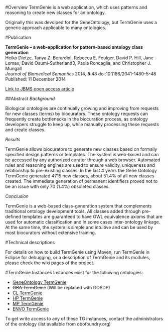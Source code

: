 #Overview
TermGenie is a web application, which uses patterns and reasoning to create new classes for an ontology.

Originally this was devolped for the GeneOntology, but TermGenie uses a generic approach applicable to many ontologies.

#Publication

**TermGenie – a web-application for pattern-based ontology class generation**   
Heiko Dietze, Tanya Z. Berardini, Rebecca E. Foulger, David P. Hill, Jane Lomax, David Osumi-Sutherland3, Paola Roncaglia, and Christopher J. Mungall   
*Journal of Biomedical Semantics* 2014, **5**:48  doi:10.1186/2041-1480-5-48 Published: 11 December 2014 

[Link to JBMS open access article](http://www.jbiomedsem.com/content/5/1/48)

##Abstract
*Background*

Biological ontologies are continually growing and improving from requests for new classes (terms) by biocurators. These ontology requests can frequently create bottlenecks in the biocuration process, as ontology developers struggle to keep up, while manually processing these requests and create classes.

*Results*

TermGenie allows biocurators to generate new classes based on formally specified design patterns or templates. The system is web-based and can be accessed by any authorized curator through a web browser. Automated rules and reasoning engines are used to ensure validity, uniqueness and relationship to pre-existing classes. In the last 4 years the Gene Ontology TermGenie generated 4715 new classes, about 51.4% of all new classes created. The immediate generation of permanent identifiers proved not to be an issue with only 70 (1.4%) obsoleted classes.

*Conclusion*

TermGenie is a web-based class-generation system that complements traditional ontology development tools. All classes added through pre-defined templates are guaranteed to have OWL equivalence axioms that are used for automatic classification and in some cases inter-ontology linkage. At the same time, the system is simple and intuitive and can be used by most biocurators without extensive training. 

#Technical descriptions

For details on how to build TermGenie using Maven, run TermGenie in Eclipse for debugging, or a description of TermGenie and its modules, please check the wiki pages of the project.

#TermGenie Instances
Instances exist for the following ontologies:

* [GeneOntology TermGenie](http://go.termgenie.org)
* ~~OBA TermGenie~~ (Will be replaced with DOSDP)
* [CL TermGenie](http://cl.termgenie.org)
* [HP TermGenie](http://hp.termgenie.org)
* [MP TermGenie](http://mp.termgenie.org)
* [ENVO TermGenie](http://envo.termgenie.org)

To get write access to any of these TG instances, contact the administrators of the ontology (list available from obofoundry.org)

